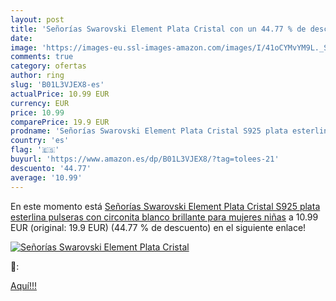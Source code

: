 ```yaml
---
layout: post
title: 'Señorías Swarovski Element Plata Cristal con un 44.77 % de descuento'
date: 
image: 'https://images-eu.ssl-images-amazon.com/images/I/41oCYMvYM9L._SL200_.jpg'
comments: true
category: ofertas
author: ring
slug: 'B01L3VJEX8-es'
actualPrice: 10.99 EUR
currency: EUR
price: 10.99
comparePrice: 19.9 EUR
prodname: 'Señorías Swarovski Element Plata Cristal S925 plata esterlina pulseras con circonita blanco brillante para mujeres niñas'
country: 'es'
flag: '🇪🇸'
buyurl: 'https://www.amazon.es/dp/B01L3VJEX8/?tag=tolees-21'
descuento: '44.77'
average: '10.99'
---
```


En este momento está [Señorías Swarovski Element Plata Cristal S925 plata esterlina pulseras con circonita blanco brillante para mujeres niñas](https://www.amazon.es/dp/B01L3VJEX8/?tag=tolees-21) a 10.99 EUR (original: 19.9 EUR) (44.77 %  de descuento) en el siguiente enlace!

[![Señorías Swarovski Element Plata Cristal](https://images-eu.ssl-images-amazon.com/images/I/41oCYMvYM9L._SL200_.jpg)](https://www.amazon.es/dp/B01L3VJEX8/?tag=tolees-21)

🔎:


[Aquí!!!](https://www.amazon.es/dp/B01L3VJEX8/?tag=tolees-21)
